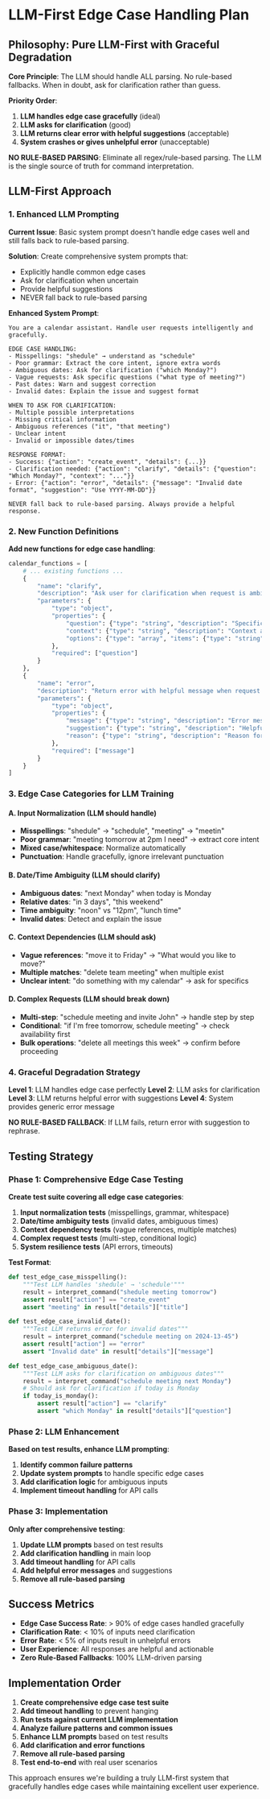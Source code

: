 # LLM-First Edge Case Handling Plan

## Philosophy: Pure LLM-First with Graceful Degradation

**Core Principle**: The LLM should handle ALL parsing. No rule-based fallbacks. When in doubt, ask for clarification rather than guess.

**Priority Order**:

1. **LLM handles edge case gracefully** (ideal)
2. **LLM asks for clarification** (good)
3. **LLM returns clear error with helpful suggestions** (acceptable)
4. **System crashes or gives unhelpful error** (unacceptable)

**NO RULE-BASED PARSING**: Eliminate all regex/rule-based parsing. The LLM is the single source of truth for command interpretation.

## LLM-First Approach

### 1. Enhanced LLM Prompting

**Current Issue**: Basic system prompt doesn't handle edge cases well and still falls back to rule-based parsing.

**Solution**: Create comprehensive system prompts that:

- Explicitly handle common edge cases
- Ask for clarification when uncertain
- Provide helpful suggestions
- NEVER fall back to rule-based parsing

**Enhanced System Prompt**:

```
You are a calendar assistant. Handle user requests intelligently and gracefully.

EDGE CASE HANDLING:
- Misspellings: "shedule" → understand as "schedule"
- Poor grammar: Extract the core intent, ignore extra words
- Ambiguous dates: Ask for clarification ("which Monday?")
- Vague requests: Ask specific questions ("what type of meeting?")
- Past dates: Warn and suggest correction
- Invalid dates: Explain the issue and suggest format

WHEN TO ASK FOR CLARIFICATION:
- Multiple possible interpretations
- Missing critical information
- Ambiguous references ("it", "that meeting")
- Unclear intent
- Invalid or impossible dates/times

RESPONSE FORMAT:
- Success: {"action": "create_event", "details": {...}}
- Clarification needed: {"action": "clarify", "details": {"question": "Which Monday?", "context": "..."}}
- Error: {"action": "error", "details": {"message": "Invalid date format", "suggestion": "Use YYYY-MM-DD"}}

NEVER fall back to rule-based parsing. Always provide a helpful response.
```

### 2. New Function Definitions

**Add new functions for edge case handling**:

```python
calendar_functions = [
    # ... existing functions ...
    {
        "name": "clarify",
        "description": "Ask user for clarification when request is ambiguous",
        "parameters": {
            "type": "object",
            "properties": {
                "question": {"type": "string", "description": "Specific question to ask user"},
                "context": {"type": "string", "description": "Context about what was unclear"},
                "options": {"type": "array", "items": {"type": "string"}, "description": "Available options if applicable"}
            },
            "required": ["question"]
        }
    },
    {
        "name": "error",
        "description": "Return error with helpful message when request cannot be processed",
        "parameters": {
            "type": "object",
            "properties": {
                "message": {"type": "string", "description": "Error message"},
                "suggestion": {"type": "string", "description": "Helpful suggestion for user"},
                "reason": {"type": "string", "description": "Reason for the error"}
            },
            "required": ["message"]
        }
    }
]
```

### 3. Edge Case Categories for LLM Training

#### A. Input Normalization (LLM should handle)

- **Misspellings**: "shedule" → "schedule", "meeting" → "meetin"
- **Poor grammar**: "meeting tomorrow at 2pm I need" → extract core intent
- **Mixed case/whitespace**: Normalize automatically
- **Punctuation**: Handle gracefully, ignore irrelevant punctuation

#### B. Date/Time Ambiguity (LLM should clarify)

- **Ambiguous dates**: "next Monday" when today is Monday
- **Relative dates**: "in 3 days", "this weekend"
- **Time ambiguity**: "noon" vs "12pm", "lunch time"
- **Invalid dates**: Detect and explain the issue

#### C. Context Dependencies (LLM should ask)

- **Vague references**: "move it to Friday" → "What would you like to move?"
- **Multiple matches**: "delete team meeting" when multiple exist
- **Unclear intent**: "do something with my calendar" → ask for specifics

#### D. Complex Requests (LLM should break down)

- **Multi-step**: "schedule meeting and invite John" → handle step by step
- **Conditional**: "if I'm free tomorrow, schedule meeting" → check availability first
- **Bulk operations**: "delete all meetings this week" → confirm before proceeding

### 4. Graceful Degradation Strategy

**Level 1**: LLM handles edge case perfectly
**Level 2**: LLM asks for clarification
**Level 3**: LLM returns helpful error with suggestions
**Level 4**: System provides generic error message

**NO RULE-BASED FALLBACK**: If LLM fails, return error with suggestion to rephrase.

## Testing Strategy

### Phase 1: Comprehensive Edge Case Testing

**Create test suite covering all edge case categories**:

1. **Input normalization tests** (misspellings, grammar, whitespace)
2. **Date/time ambiguity tests** (invalid dates, ambiguous times)
3. **Context dependency tests** (vague references, multiple matches)
4. **Complex request tests** (multi-step, conditional logic)
5. **System resilience tests** (API errors, timeouts)

**Test Format**:

```python
def test_edge_case_misspelling():
    """Test LLM handles 'shedule' → 'schedule'"""
    result = interpret_command("shedule meeting tomorrow")
    assert result["action"] == "create_event"
    assert "meeting" in result["details"]["title"]

def test_edge_case_invalid_date():
    """Test LLM returns error for invalid dates"""
    result = interpret_command("schedule meeting on 2024-13-45")
    assert result["action"] == "error"
    assert "Invalid date" in result["details"]["message"]

def test_edge_case_ambiguous_date():
    """Test LLM asks for clarification on ambiguous dates"""
    result = interpret_command("schedule meeting next Monday")
    # Should ask for clarification if today is Monday
    if today_is_monday():
        assert result["action"] == "clarify"
        assert "which Monday" in result["details"]["question"]
```

### Phase 2: LLM Enhancement

**Based on test results, enhance LLM prompting**:

1. **Identify common failure patterns**
2. **Update system prompts** to handle specific edge cases
3. **Add clarification logic** for ambiguous inputs
4. **Implement timeout handling** for API calls

### Phase 3: Implementation

**Only after comprehensive testing**:

1. **Update LLM prompts** based on test results
2. **Add clarification handling** in main loop
3. **Add timeout handling** for API calls
4. **Add helpful error messages** and suggestions
5. **Remove all rule-based parsing**

## Success Metrics

- **Edge Case Success Rate**: > 90% of edge cases handled gracefully
- **Clarification Rate**: < 10% of inputs need clarification
- **Error Rate**: < 5% of inputs result in unhelpful errors
- **User Experience**: All responses are helpful and actionable
- **Zero Rule-Based Fallbacks**: 100% LLM-driven parsing

## Implementation Order

1. **Create comprehensive edge case test suite**
2. **Add timeout handling** to prevent hanging
3. **Run tests against current LLM implementation**
4. **Analyze failure patterns and common issues**
5. **Enhance LLM prompts** based on test results
6. **Add clarification and error functions**
7. **Remove all rule-based parsing**
8. **Test end-to-end** with real user scenarios

This approach ensures we're building a truly LLM-first system that gracefully handles edge cases while maintaining excellent user experience.
